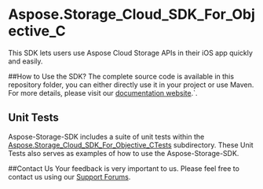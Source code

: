 # Aspose.Storage_Cloud_SDK_For_Objective_C
This SDK lets users use Aspose Cloud Storage APIs in their iOS app quickly and easily.

##How to Use the SDK?
The complete source code is available in this repository folder, you can either directly use it in your project or use Maven. For more details, please visit our [documentation website](http://www.aspose.com/docs/display/totalcloud/Available+SDKs).`.

## Unit Tests
Aspose-Storage-SDK includes a suite of unit tests within the [Aspose.Storage_Cloud_SDK_For_Objective_CTests](https://github.com/asposetotal/Aspose_Total_Cloud/tree/master/SDKs/Aspose.Storage_Cloud_SDK_For_Objective_C/Aspose.Storage_Cloud_SDK_For_Objective_CTests/storage) subdirectory. These Unit Tests also serves as examples of how to use the Aspose-Storage-SDK.

##Contact Us
Your feedback is very important to us. Please feel free to contact us using our [Support Forums](https://www.aspose.com/community/forums/).
